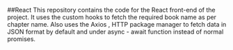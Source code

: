 ##React
This repository contains the code for the React front-end of the project. It uses the custom hooks to fetch the required book name as per chapter name. Also uses the Axios , HTTP package manager to fetch data in JSON format by default and under async - await function instead of normal promises.

